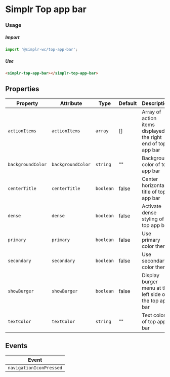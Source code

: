 # Simplr Top app bar

### Usage

##### Import
```js
import '@simplr-wc/top-app-bar';
```

##### Use
```html
<simplr-top-app-bar></simplr-top-app-bar>
```


## Properties

| Property          | Attribute         | Type      | Default | Description                                      |
|-------------------|-------------------|-----------|---------|--------------------------------------------------|
| `actionItems`     | `actionItems`     | `array`   | []      | Array of action items displayed at the right end of top app bar |
| `backgroundColor` | `backgroundColor` | `string`  | ""      | Background color of top app bar                  |
| `centerTitle`     | `centerTitle`     | `boolean` | false   | Center horizontally title of top app bar         |
| `dense`           | `dense`           | `boolean` | false   | Activate dense styling of top app bar            |
| `primary`         | `primary`         | `boolean` | false   | Use primary color theme                          |
| `secondary`       | `secondary`       | `boolean` | false   | Use secondary color theme                        |
| `showBurger`      | `showBurger`      | `boolean` | false   | Display burger menu at the left side of the top app bar |
| `textColor`       | `textColor`       | `string`  | ""      | Text color of top app bar                        |

## Events

| Event                   |
|-------------------------|
| `navigationIconPressed` |

